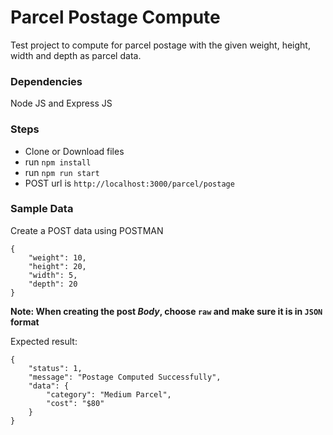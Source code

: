 # Parcel Postage Compute

Test project to compute for parcel postage with the given weight, height, width and depth as parcel data.

### Dependencies

Node JS and Express JS

### Steps

* Clone or Download files
* run `npm install`
* run `npm run start`
* POST url is `http://localhost:3000/parcel/postage`

### Sample Data

Create a POST data using POSTMAN
```
{
    "weight": 10,
    "height": 20,
    "width": 5,
    "depth": 20
}
```
**Note: When creating the post *Body*, choose `raw` and make sure it is in `JSON` format**

Expected result:
```
{
    "status": 1,
    "message": "Postage Computed Successfully",
    "data": {
        "category": "Medium Parcel",
        "cost": "$80"
    }
}
```